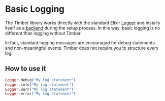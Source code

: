 # Basic Logging

The Timber library works directly with the standard Elixir [Logger](https://hexdocs.pm/logger/Logger.html) and installs itself as a [backend](https://hexdocs.pm/logger/Logger.html#module-backends) during the setup process. In this way, basic logging is no different than logging without Timber.

In fact, standard logging messages are encouraged for debug statements and non-meaningful events. Timber does not require you to structure every log!

## How to use it

```elixir
Logger.debug("My log statement")
Logger.info("My log statement")
Logger.warn("My log statement")
Logger.error("My log statement")
```
